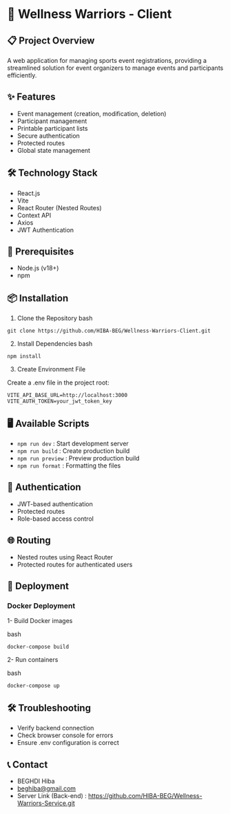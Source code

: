 # 🏅 Wellness Warriors - Client

## 📋 Project Overview
A web application for managing sports event registrations, providing a streamlined solution for event organizers to manage events and participants efficiently.

## ✨ Features

- Event management (creation, modification, deletion)
- Participant management
- Printable participant lists
- Secure authentication
- Protected routes
- Global state management

## 🛠 Technology Stack

- React.js
- Vite
- React Router (Nested Routes)
- Context API
- Axios
- JWT Authentication

## 🔧 Prerequisites

- Node.js (v18+)
- npm

## 📦 Installation

1. Clone the Repository
bash
```
git clone https://github.com/HIBA-BEG/Wellness-Warriors-Client.git
```

2. Install Dependencies
bash
```
npm install
```

3. Create Environment File
   
Create a .env file in the project root:

```
VITE_API_BASE_URL=http://localhost:3000
VITE_AUTH_TOKEN=your_jwt_token_key
```

## 🖥 Available Scripts

- ```npm run dev``` : Start development server
- ```npm run build``` : Create production build
- ```npm run preview``` : Preview production build
- ```npm run format``` : Formatting the files

  
## 🔐 Authentication

- JWT-based authentication
- Protected routes
- Role-based access control

## 🌐 Routing

- Nested routes using React Router
- Protected routes for authenticated users

## 🚢 Deployment
### Docker Deployment
1- Build Docker images

bash
```
docker-compose build
```
2- Run containers

bash
```
docker-compose up
```

## 🛠 Troubleshooting

- Verify backend connection
- Check browser console for errors
- Ensure .env configuration is correct

## 📞 Contact

- BEGHDI Hiba
- beghiba@gmail.com
- Server Link (Back-end) : https://github.com/HIBA-BEG/Wellness-Warriors-Service.git
